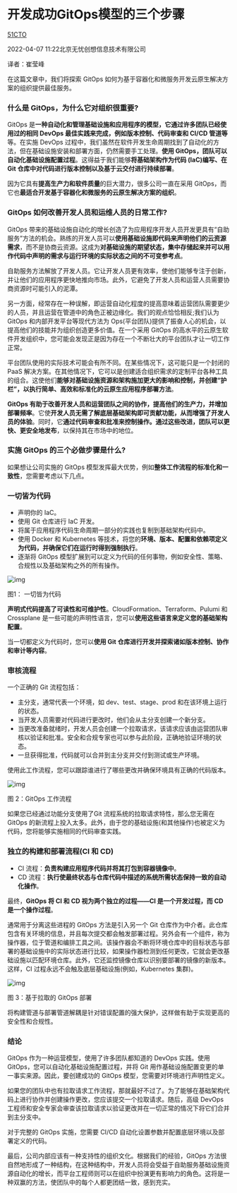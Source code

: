 # 开发成功GitOps模型的三个步骤

[51CTO](https://author.baidu.com/home?from=bjh_article&app_id=1576672126808914)

2022-04-07 11:22北京无忧创想信息技术有限公司

译者：崔莹峰

在这篇文章中，我们将探索 GitOps 如何为基于容器化和微服务开发云原生解决方案的组织提供最佳服务。

### 什么是 GitOps，为什么它对组织很重要?

GitOps 是**一种自动化和管理基础设施和应用程序的模型，它通过许多团队已经使用过的相同 DevOps 最佳实践来完成，例如版本控制、代码审查和 CI/CD 管道等**等。在实施 DevOps 过程中，我们虽然在软件开发生命周期找到了自动化的方法，但在基础设施安装和部署方面，仍然需要手工处理。**使用 GitOps，团队可以自动化基础设施配置过程**。这得益于我们能够**将基础架构作为代码 (IaC)编写、在 Git 仓库中对代码进行版本控制以及基于云交付进行持续部署**。

因为它具有**提高生产力和软件质量**的巨大潜力，很多公司一直在采用 GitOps，而它也**最适合开发基于容器化和微服务的云原生解决方案的组织**。

### GitOps 如何改善开发人员和运维人员的日常工作?

GitOps 带来的基础设施自动化的增长创造了为应用程序开发人员开发更具有“自助服务”方法的机会。熟练的开发人员可以**使用基础设施即代码来声明他们的云资源需求**，而不是协商云资源。这成为**对基础设施的期望状态，集中存储起来并可以用作代码中声明的需求与运行环境的实际状态之间的不可变参考点**。

自助服务方法解放了开发人员。它让开发人员更有效率，使他们能够专注于创新，并让他们的应用程序更快地推向市场。此外，它避免了开发人员和运营人员需要协商资源时可能引入的泥潭。

另一方面，经常存在一种误解，即运营自动化程度的提高意味着运营团队需要更少的人员，并且运营在管道中的角色正被边缘化。我们的观点恰恰相反;我们认为 GitOps 和内部开发平台等现代方法为 Ops(平台团队)提供了振奋人心的机会，以提高他们的技能并为组织创造更多价值。在一个采用 GitOps 的高水平的云原生软件开发组织中，您可能会发现正是因为存在一个不断壮大的平台团队才让一切工作正常。

平台团队使用的实际技术可能会有所不同。在某些情况下，这可能只是一个封闭的 PaaS 解决方案。在其他情况下，它可以是创建适合组织需求的定制平台各种工具的组合。这使他们**能够对基础设施资源和架构施加更大的影响和控制，并创建“护栏”，以执行简单、高效和标准化的云原生应用程序部署方法**。

**GitOps 有助于改善开发人员和运营团队之间的协作，提高他们的生产力，并增加部署频率**。它使**开发人员无需了解底层基础架构即可贡献功能，从而增强了开发人员的体验**。同时，它**通过代码审查和批准来控制操作。通过这些改进，团队可以更快、更安全地发布**，以保持其在市场中的地位。

### 实施 GitOps 的三个必做步骤是什么?

如果想让公司实施的 GitOps 模型发挥最大优势，例如**整体工作流程的标准化和一致性**，您需要考虑以下几点。

### 一切皆为代码

- 声明你的 IaC。
- 使用 Git 仓库进行 IaC 开发。
- 将属于应用程序代码生命周期一部分的实践也复制到基础架构代码中。
- 使用 Docker 和 Kubernetes 等技术，将您的**环境、版本、配置和依赖项定义为代码，并确保它们在运行时得到强制执行**。
- 逐渐将 GitOps 模型扩展到可以定义为代码的任何事物，例如安全性、策略、合规性以及基础架构之外的所有操作。

![img](https://pics1.baidu.com/feed/1ad5ad6eddc451da24fd33c1b296776cd0163201.jpeg?token=24d6207a91f8167d9cdbca25032366cf)



图1： 一切皆为代码

**声明式代码提高了可读性和可维护性**。CloudFormation、Terraform、Pulumi 和 Crossplane 是一些可能的声明性语言，您可以**使用这些语言来定义您的基础架构配置**。

当一切都定义为代码时，您可以**使用 Git 仓库进行开发并探索诸如版本控制、协作和审计等内容**。

### 审核流程

一个正确的 Git 流程包括：

- 主分支，通常代表一个环境，如 dev、test、stage、prod 和在该环境上运行的状态。
- 当开发人员需要对代码进行更改时，他们会从主分支创建一个新分支。
- 当更改准备就绪时，开发人员会创建一个拉取请求，该请求应该由运营团队审核以验证和批准。安全和合规专家也可以参与此阶段，正确地验证环境的状态。
- 一旦获得批准，代码就可以合并到主分支并交付到测试或生产环境。

使用此工作流程，您可以跟踪谁进行了哪些更改并确保环境具有正确的代码版本。



![img](https://pics0.baidu.com/feed/d1a20cf431adcbefb446c33aa8c40bd7a3cc9f15.jpeg?token=1050bebf27ab934ba0674b7ff1954427)



图 2：GitOps 工作流程

如果您已经通过功能分支使用了Git 流程系统的拉取请求特性，那么您无需在 GitOps 的新流程上投入太多。此外，由于您的基础设施(和其他操作)也被定义为代码，您将能够实施相同的代码审查实践。

### 独立的构建和部署流程(CI 和 CD)

- CI 流程：**负责构建应用程序代码并将其打包到容器镜像中**。
- CD 流程：**执行使最终状态与仓库代码中描述的系统所需状态保持一致的自动化操作**。

最终，**GitOps 将 CI 和 CD 视为两个独立的过程——CI 是一个开发过程，而 CD 是一个操作过程**。

通常用于分离这些进程的 GitOps 方法是引入另一个 Git 仓库作为中介者。此仓库包含有关环境的信息，并且每次提交都会触发部署过程。另外会有一个组件，称为操作器，位于管道和编排工具之间。该操作器会不断将环境仓库中的目标状态与部署的基础设施中的实际状态进行比较，如果操作器检测到任何更改，它就会更改基础设施以匹配环境仓库。此外，它还监控镜像仓库以识别要部署的镜像的新版本。这样，CI 过程永远不会触及底层基础设施(例如，Kubernetes 集群)。



![img](https://pics7.baidu.com/feed/10dfa9ec8a1363279c131cce8ce485e60afac7c3.jpeg?token=9e921393e4fcd6e6f7e1ffea006133de)



图 3：基于拉取的 GitOps 部署

将构建管道与部署管道解耦是针对错误配置的强大保护，这样做有助于实现更高的安全性和合规性。

### 结论

GitOps 作为一种运营模型，使用了许多团队都知道的 DevOps 实践。使用 GitOps，您可以自动化基础设施配置过程，并将 Git 用作基础设施配置变更的单一事实来源。因此，要创建成功的 GitOps 模型，您需要对环境进行声明性定义。

如果您的团队中也有拉取请求工作流程，那就最好不过了。为了能够在基础架构代码上进行协作并创建操作更改，您应该提交一个拉取请求。随后，高级 DevOps 工程师和安全专家会审查该拉取请求以验证更改并在一切正常的情况下将它们合并到主分支中。

对于完整的 GitOps 实施，您需要 CI/CD 自动化设置参数并配置底层环境以及部署定义的代码。

最后，公司内部应该有一种支持性的组织文化。根据我们的经验，GitOps 方法很自然地形成了一种结构，在这种结构中，开发人员将会受益于自助服务基础设施资源自动化的增长，而平台工程师则可以在组织中扮演更有影响力的角色。这将是一种双赢的方法，使团队中的每个人都更团结一致，感到充实。